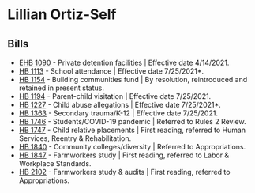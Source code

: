 # Lillian Ortiz-Self
## Bills
* [EHB 1090](/bill/2021-22/ehb/1090/) - Private detention facilities | Effective date 4/14/2021.
* [HB 1113](/bill/2021-22/hb/1113/) - School attendance | Effective date 7/25/2021*.
* [HB 1154](/bill/2021-22/hb/1154/) - Building communities fund | By resolution, reintroduced and retained in present status.
* [HB 1194](/bill/2021-22/hb/1194/) - Parent-child visitation | Effective date 7/25/2021.
* [HB 1227](/bill/2021-22/hb/1227/) - Child abuse allegations | Effective date 7/25/2021*.
* [HB 1363](/bill/2021-22/hb/1363/) - Secondary trauma/K-12 | Effective date 7/25/2021.
* [HB 1746](/bill/2021-22/hb/1746/) - Students/COVID-19 pandemic | Referred to Rules 2 Review.
* [HB 1747](/bill/2021-22/hb/1747/) - Child relative placements | First reading, referred to Human Services, Reentry & Rehabilitation.
* [HB 1840](/bill/2021-22/hb/1840/) - Community colleges/diversity | Referred to Appropriations.
* [HB 1847](/bill/2021-22/hb/1847/) - Farmworkers study | First reading, referred to Labor & Workplace Standards.
* [HB 2102](/bill/2021-22/hb/2102/) - Farmworkers study & audits | First reading, referred to Appropriations.
